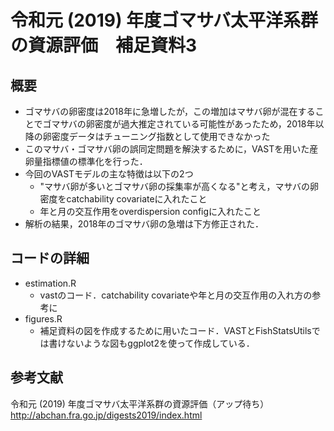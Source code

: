 # 令和元 (2019) 年度ゴマサバ太平洋系群の資源評価　補足資料3
## 概要 
* ゴマサバの卵密度は2018年に急増したが，この増加はマサバ卵が混在することでゴマサバの卵密度が過大推定されている可能性があったため，2018年以降の卵密度データはチューニング指数として使用できなかった
* このマサバ・ゴマサバ卵の誤同定問題を解決するために，VASTを用いた産卵量指標値の標準化を行った．
* 今回のVASTモデルの主な特徴は以下の2つ
  * "マサバ卵が多いとゴマサバ卵の採集率が高くなる"と考え，マサバの卵密度をcatchability covariateに入れたこと
  * 年と月の交互作用をoverdispersion configに入れたこと
* 解析の結果，2018年のゴマサバ卵の急増は下方修正された．

## コードの詳細
* estimation.R
  * vastのコード．catchability covariateや年と月の交互作用の入れ方の参考に
* figures.R
  * 補足資料の図を作成するために用いたコード．VASTとFishStatsUtilsでは書けないような図もggplot2を使って作成している．

## 参考文献
令和元 (2019) 年度ゴマサバ太平洋系群の資源評価（アップ待ち）http://abchan.fra.go.jp/digests2019/index.html